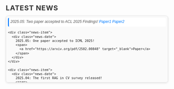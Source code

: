 <html lang="en">
<head>
  <meta charset="UTF-8">
  <meta name="viewport" content="width=device-width, initial-scale=1.0">
  <style>
    /* Container styles */
    .news-container {
      width: 100%;
      max-height: 200px; /* 高度减半 */
      overflow-y: auto;
      border: 1px solid #e0e0e0;
      border-radius: 8px; /* 圆角减小 */
      padding: 6px; /* 内边距减小 */
      font-family: 'Arial', sans-serif;
      font-size: 12px; /* 只减小新闻容器内的字体 */
      line-height: 1.3; /* 行高减小 */
      background-color: #fafafa;
      box-shadow: 0px 2px 6px rgba(0, 0, 0, 0.1); /* 阴影减小 */
    }

    /* Hover effect for container */
    .news-container:hover {
      border-color: #007bff;
      box-shadow: 0px 2px 8px rgba(0, 123, 255, 0.2);
    }

    /* News item styles */
    .news-item {
      margin-bottom: 4px; /* 间距减小 */
      padding: 5px; /* 内边距减小 */
      background-color: #ffffff;
      border-left: 3px solid #007bff; /* 边框减小 */
      border-radius: 4px; /* 圆角减小 */
      transition: all 0.2s ease;
      cursor: pointer;
    }

    /* Hover effect for news item */
    .news-item:hover {
      background-color: #e0f7fa;
      transform: translateX(3px);
    }

    /* Date styling - 继承容器字体大小 */
    .news-date {
      font-style: italic;
      color: #555;
      margin-bottom: 3px;
    }

    /* Header styles - 保持原始大小 */
    h3 {
      font-size: 22px;
      color: #333;
      font-weight: bold;
      margin-bottom: 12px;
      text-transform: uppercase;
      letter-spacing: 1px;
    }

    /* Link styles - 保持原始大小 */
    a {
      color: #007bff;
      text-decoration: none;
      transition: color 0.2s ease;
      font-size: inherit; /* 继承父元素字体大小 */
    }

    a:hover {
      color: #0056b3;
    }
  </style>
</head>
<body>

  <h3>Latest News</h3>
  <div class="news-container">

  <div class="news-item">
      <div class="news-date">
        2025.05: Two paper accepted to ACL 2025 Findings!
        <span>
          <a href="https://arxiv.org/pdf/2502.11051" target="_blank">Paper1</a> <a href="https://arxiv.org/pdf/2412.11936" target="_blank">Paper2</a>
        </span>
      </div>
    </div>
    
    <div class="news-item">
      <div class="news-date">
        2025.05: One paper accepted to ICML 2025!
        <span>
          <a href="https://arxiv.org/pdf/2502.00848" target="_blank">Paper</a>
        </span>
      </div>
    </div>
    
    <div class="news-item">
      <div class="news-date">
        2025.04: The first RAG in CV survey released!
        <span>
          <a href="https://github.com/zhengxuJosh/Awesome-RAG-Vision" target="_blank">Code</a> and 
          <a href="https://arxiv.org/pdf/2503.18016" target="_blank">Paper</a>
        </span>
      </div>
    </div>

    <div class="news-item">
      <div class="news-date">
        2025.04: Our paper accepted to CVPR 2025 @ TMM Open-World as <span style="color: red;">Oral Presentation</span>!
        <span>
          <a href="https://github.com/Chenfei-Liao/Multi-Modal-Semantic-Segmentation-Robustness-Benchmark" target="_blank">Code</a> and 
          <a href="https://arxiv.org/pdf/2503.18445" target="_blank">Paper</a>
        </span>
      </div>
    </div>


    <div class="news-item">
      <div class="news-date">
        2025.02: Visit INSAIT as a Resident Doctoral Researcher! 
        <a href="https://www.linkedin.com/posts/insaitinstitute_insait-ai-computervision-activity-7297518558874406912-c9PO?utm_source=share&utm_medium=member_desktop&rcm=ACoAAEnD3sQBGae5cdlTD6ToV59qsKz7e_q4uk8" target="_blank">LinkedIn</a>
      </div>
    </div>

    <div class="news-item">
      <div class="news-date">2025.01: Successfully passed PhD Qualifying Examination!</div>
    </div>

    <div class="news-item">
      <div class="news-date">2024.12: Invited as an <strong>Area Chair</strong> of PDLM @ <strong>AAAI 2025</strong>.</div>
    </div>

    <div class="news-item">
      <div class="news-date">2024.10: One paper accepted to <strong>IEEE TPAMI</strong></div>
    </div>

    <div class="news-item">
      <div class="news-date">2024.10: Oral presentation @ <strong>ECCV 2024</strong> Oral Session 5A: Segmentation 
        <a href="https://eccv.ecva.net/virtual/2024/session/103" target="_blank">[video]</a>
      </div>
    </div>

    <div class="news-item">
      <div class="news-date">2024.09: One paper accepted to <strong>Pattern Recognition</strong></div>
    </div>

    <div class="news-item">
      <div class="news-date">2024.07: Three papers (one <strong>Oral (1.5%)</strong>) accepted to <strong>ECCV 2024</strong></div>
    </div>

    <div class="news-item">
      <div class="news-date">2024.03: One paper accepted to <strong>IEEE CAI 2024</strong></div>
    </div>

    <div class="news-item">
      <div class="news-date">2024.03: One paper accepted to <strong>Pattern Recognition</strong></div>
    </div>

    <div class="news-item">
      <div class="news-date">2024.03: Five papers (one <strong>Highlight (2.8%)</strong>) accepted to <strong>CVPR 2024</strong></div>
    </div>

    <div class="news-item">
      <div class="news-date">2024.02: Two papers accepted to <strong>ICRA 2024</strong></div>
    </div>

    <div class="news-item">
      <div class="news-date">2023.07: Two papers accepted to <strong>ICCV 2023</strong></div>
    </div>

    <div class="news-item">
      <div class="news-date">2023.03: One paper accepted to <strong>CVPR 2023</strong></div>
    </div>
  </div>

</body>
</html>
